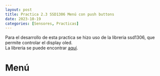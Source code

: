 ```yaml
---
layout: post
title: Practica 2.3 SSD1306 Menú con push buttons
date: 2023-10-19
categories: [Sensores, Practicas]
---
```


Para el desarrollo de esta practica se hizo uso de la libreria ssd1306, que permite controlar el display oled.<br>
La libreria se puede encontrar [aquí](https://github.com/stlehmann/micropython-ssd1306/blob/master/ssd1306.py).

# Menú

